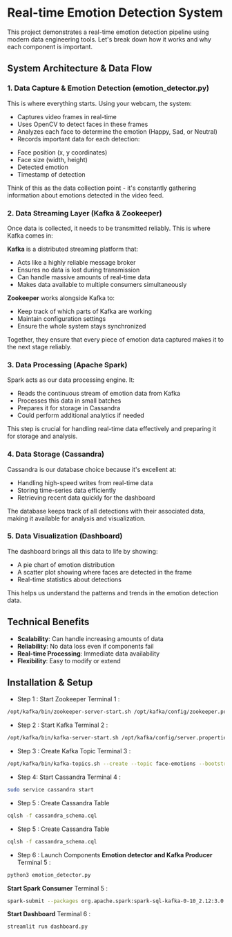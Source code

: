# Real-time Emotion Detection System

This project demonstrates a real-time emotion detection pipeline using modern data engineering tools. Let's break down how it works and why each component is important.

## System Architecture & Data Flow

### 1. Data Capture & Emotion Detection (emotion_detector.py)
This is where everything starts. Using your webcam, the system:
- Captures video frames in real-time
- Uses OpenCV to detect faces in these frames
- Analyzes each face to determine the emotion (Happy, Sad, or Neutral)
- Records important data for each detection:
 * Face position (x, y coordinates) 
 * Face size (width, height)
 * Detected emotion
 * Timestamp of detection

Think of this as the data collection point - it's constantly gathering information about emotions detected in the video feed.

### 2. Data Streaming Layer (Kafka & Zookeeper)
Once data is collected, it needs to be transmitted reliably. This is where Kafka comes in:

**Kafka** is a distributed streaming platform that:
- Acts like a highly reliable message broker
- Ensures no data is lost during transmission
- Can handle massive amounts of real-time data
- Makes data available to multiple consumers simultaneously

**Zookeeper** works alongside Kafka to:
- Keep track of which parts of Kafka are working
- Maintain configuration settings
- Ensure the whole system stays synchronized

Together, they ensure that every piece of emotion data captured makes it to the next stage reliably.

### 3. Data Processing (Apache Spark)
Spark acts as our data processing engine. It:
- Reads the continuous stream of emotion data from Kafka
- Processes this data in small batches
- Prepares it for storage in Cassandra
- Could perform additional analytics if needed

This step is crucial for handling real-time data effectively and preparing it for storage and analysis.

### 4. Data Storage (Cassandra)
Cassandra is our database choice because it's excellent at:
- Handling high-speed writes from real-time data
- Storing time-series data efficiently
- Retrieving recent data quickly for the dashboard

The database keeps track of all detections with their associated data, making it available for analysis and visualization.

### 5. Data Visualization (Dashboard)
The dashboard brings all this data to life by showing:
- A pie chart of emotion distribution
- A scatter plot showing where faces are detected in the frame
- Real-time statistics about detections

This helps us understand the patterns and trends in the emotion detection data.



## Technical Benefits
- **Scalability**: Can handle increasing amounts of data
- **Reliability**: No data loss even if components fail
- **Real-time Processing**: Immediate data availability
- **Flexibility**: Easy to modify or extend


## Installation & Setup
- Step 1 : Start Zookeeper
Terminal 1 :
```bash
/opt/kafka/bin/zookeeper-server-start.sh /opt/kafka/config/zookeeper.properties
```
- Step 2 : Start Kafka
Terminal 2 :
```bash
/opt/kafka/bin/kafka-server-start.sh /opt/kafka/config/server.properties
```
- Step 3 : Create Kafka Topic 
Terminal 3 :
```bash
/opt/kafka/bin/kafka-topics.sh --create --topic face-emotions --bootstrap-server localhost:9092 --partitions 1 --replication-factor 1
```
- Step 4: Start Cassandra
Terminal 4 :
```bash
sudo service cassandra start
```
- Step 5 : Create Cassandra Table 
```bash
cqlsh -f cassandra_schema.cql
```
- Step 5 : Create Cassandra Table
```bash
cqlsh -f cassandra_schema.cql
```
- Step 6 : Launch Components
**Emotion detector and Kafka Producer**
Terminal 5 :
```bash
python3 emotion_detector.py
```
**Start Spark Consumer**
Terminal 5 :
```bash
spark-submit --packages org.apache.spark:spark-sql-kafka-0-10_2.12:3.0.0 spark_consumer.py
```
**Start Dashboard**
Terminal 6 :
```bash
streamlit run dashboard.py
```



  


